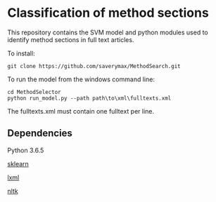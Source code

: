 # Classification of method sections

This repository contains the SVM model and python modules used to identify method sections in full text articles. 


To install:
```
git clone https://github.com/saverymax/MethodSearch.git
```

To run the model from the windows command line:
```
cd MethodSelector
python run_model.py --path path\to\xml\fulltexts.xml

```
The fulltexts.xml must contain one fulltext per line. 


## Dependencies

Python 3.6.5

[sklearn](http://scikit-learn.org/stable/install.html)

[lxml](https://lxml.de/installation.html)

[nltk](http://www.nltk.org/install.html)


